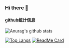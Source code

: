 ### Hi there 👋

#### github统计信息

![Anurag's github stats](https://github-readme-stats.vercel.app/api?username=wangsrGit119&count_private=true&show_icons=true&theme=radical)

[![Top Langs](https://github-readme-stats.vercel.app/api/top-langs/?username=wangsrGit119)](https://github.com/wangsrGit119/github-readme-stats)
[![ReadMe Card](https://github-readme-stats.vercel.app/api/pin/?username=wangsrGit119&repo=github-readme-stats)](https://github.com/wangsrGit119/github-readme-stats)
